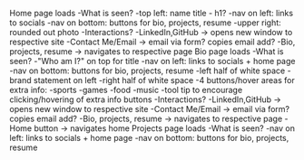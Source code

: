 Home page loads
    -What is seen?
        -top left: name title - h1?
        -nav on left: links to socials
        -nav on bottom: buttons for bio, projects, resume
        -upper right: rounded out photo
    -Interactions?
        -LinkedIn,GitHub -> opens new window to respective site
        -Contact Me/Email -> email via form? copies email add?
        -Bio, projects, resume -> navigates to respective page
Bio page loads
    -What is seen?
        -"Who am I?" on top for title
        -nav on left: links to socials + home page
        -nav on bottom: buttons for bio, projects, resume
        -left half of white space
            -brand statement on left
        -right half of white space
            -4 buttons/hover areas for extra info:
                -sports
                -games
                -food
                -music
            -tool tip to encourage clicking/hovering of extra info buttons
    -Interactions?
        -LinkedIn,GitHub -> opens new window to respective site
        -Contact Me/Email -> email via form? copies email add?
        -Bio, projects, resume -> navigates to respective page
        -Home button -> navigates home
Projects page loads
    -What is seen?
        -nav on left: links to socials + home page
        -nav on bottom: buttons for bio, projects, resume